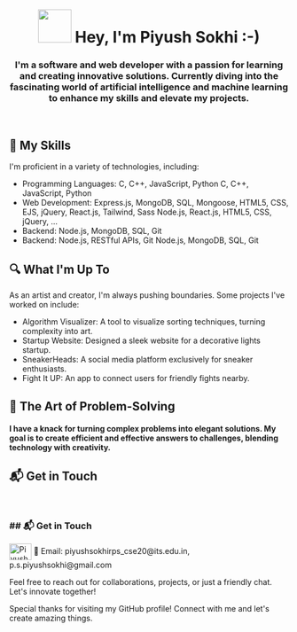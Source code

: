 <h1 align="center"><img src="https://raw.githubusercontent.com/aemmadi/aemmadi/master/wave.gif" width="60px"> Hey, I'm Piyush Sokhi :-) </h1>
<h3 align="center">I'm a software and web developer with a passion for learning and creating innovative solutions. Currently diving into the fascinating world of artificial intelligence and machine learning to enhance my skills and elevate my projects.</h3>
<br>

## 🚀 My Skills

I'm proficient in a variety of technologies, including:
- Programming Languages: C, C++, JavaScript, Python <i class="fas fa-code"></i> C, <i class="fas fa-code"></i> C++, <i class="fab fa-js"></i> JavaScript, <i class="fab fa-python"></i> Python
- Web Development: Express.js, MongoDB, SQL, Mongoose, HTML5, CSS, EJS, jQuery, React.js, Tailwind, Sass  <i class="fab fa-node-js"></i> Node.js, <i class="fab fa-react"></i> React.js, <i class="fab fa-html5"></i> HTML5, <i class="fab fa-css3-alt"></i> CSS, <i class="fab fa-js"></i> jQuery, ...
- Backend: <i class="fab fa-node-js"></i> Node.js, <i class="fas fa-database"></i> MongoDB, SQL, <i class="fab fa-git"></i> Git
- Backend: Node.js, RESTful APIs, Git <i class="fab fa-node-js"></i> Node.js, <i class="fas fa-database"></i> MongoDB, SQL, <i class="fab fa-git"></i> Git


## 🔍 What I'm Up To

As an artist and creator, I'm always pushing boundaries. Some projects I've worked on include:
- Algorithm Visualizer: A tool to visualize sorting techniques, turning complexity into art.
- Startup Website: Designed a sleek website for a decorative lights startup.
- SneakerHeads: A social media platform exclusively for sneaker enthusiasts.
- Fight It UP: An app to connect users for friendly fights nearby.

## 🎨 The Art of Problem-Solving

<h4>I have a knack for turning complex problems into elegant solutions. My goal is to create efficient and effective answers to challenges, blending technology with creativity.</h4>

## 📬 Get in Touch
<br>
<h3 align="left">## 📬 Get in Touch</h3>
<p align="left">
<a href="https://www.linkedin.com/in/piyush-sokhi-8585957809/" target="blank"><img align="center" src="https://raw.githubusercontent.com/rahuldkjain/github-profile-readme-generator/master/src/images/icons/Social/linked-in-alt.svg" alt="Piyush SOkhi" height="30" width="40" /></a>
📧 Email: piyushsokhirps_cse20@its.edu.in, p.s.piyushsokhi@gmail.com
<!-- 💼 LinkedIn: [Piyush Sokhi](https://www.linkedin.com/in/piyush-sokhi-8585957809/) -->

Feel free to reach out for collaborations, projects, or just a friendly chat. Let's innovate together!

Special thanks for visiting my GitHub profile! Connect with me and let's create amazing things.
